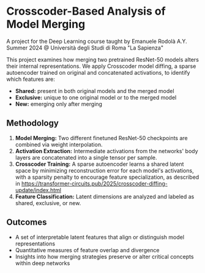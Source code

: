 # Crosscoder-Based Analysis of Model Merging
A project for the Deep Learning course taught by Emanuele Rodolà A.Y. Summer 2024 @ Università degli Studi di Roma "La Sapienza"

This project examines how merging two pretrained ResNet-50 models alters their internal representations. We apply Crosscoder model diffing, a sparse autoencoder trained on original and concatenated activations, to identify which features are:

- **Shared:** present in both original models and the merged model  
- **Exclusive:** unique to one original model or to the merged model  
- **New:** emerging only after merging

## Methodology

1. **Model Merging:** Two different finetuned ResNet-50 checkpoints are combined via weight interpolation.  
2. **Activation Extraction:** Intermediate activations from the networks' body layers are concatenated into a single tensor per sample.  
3. **Crosscoder Training:** A sparse autoencoder learns a shared latent space by minimizing reconstruction error for each model's activations, with a sparsity penalty to encourage feature specialization, as described in https://transformer-circuits.pub/2025/crosscoder-diffing-update/index.html
4. **Feature Classification:** Latent dimensions are analyzed and labeled as shared, exclusive, or new.

## Outcomes

- A set of interpretable latent features that align or distinguish model representations  
- Quantitative measures of feature overlap and divergence  
- Insights into how merging strategies preserve or alter critical concepts within deep networks  
